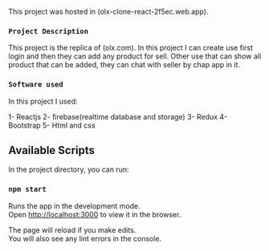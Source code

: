 This project was hosted in (olx-clone-react-2f5ec.web.app).

### `Project Description`

This project is the replica of (olx.com). In this project I can create use first login and then they can add any product for sell.
Other use that can show all product that can be added, they can chat with seller by chap app in it.

### `Software used`

In this project I used:

1- Reactjs
2- firebase(realtime database and storage)
3- Redux
4- Bootstrap
5- Html and css

## Available Scripts

In the project directory, you can run:

### `npm start`

Runs the app in the development mode.<br />
Open [http://localhost:3000](http://localhost:3000) to view it in the browser.

The page will reload if you make edits.<br />
You will also see any lint errors in the console.










